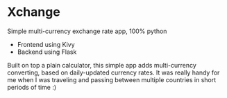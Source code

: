 # Xchange
Simple multi-currency exchange rate app, 100% python

* Frontend using Kivy
* Backend using Flask

Built on top a plain calculator, this simple app adds multi-currency converting, based on daily-updated currency rates.
It was really handy for me when I was traveling and passing between multiple countries in short periods of time :)



